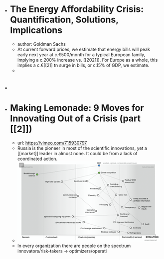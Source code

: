 - # The Energy Affordability Crisis: Quantification, Solutions, Implications
	- author: Goldman Sachs
	- At current forward prices, we estimate that energy bills will peak early next year at c.€500/month for a typical European family, implying a c.200% increase vs. [[2021]]. For Europe as a whole, this implies a c.€[[2]] tn surge in bills, or c.15% of GDP, we estimate.
	-
- #
- # Making Lemonade: 9 Moves for Innovating Out of a Crisis (part [[2]])
	- url: https://vimeo.com/715930797
	- Russia is the pioneer in most of the scientific innovations, yet a [[market]] leader in almost none. It could be from a lack of coordinated action.
	- ![image.png](../assets/image_1662755640390_0.png)
	- In every organization there are people on the spectrum innovators/risk-takers -> optimizers/operati